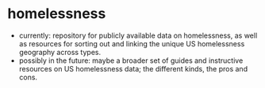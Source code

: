 # homelessness

- currently: repository for publicly available data on homelessness, as well as resources for sorting out and linking the unique US homelessness geography across types.
- possibly in the future: maybe a broader set of guides and instructive resources on US homelessness data; the different kinds, the pros and cons.
